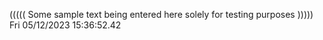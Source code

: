 ((((( Some sample text being entered here solely for testing purposes ))))) Fri 05/12/2023 15:36:52.42
